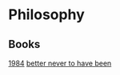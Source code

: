# Philosophy

## Books

[1984](./1984.md)
[better never to have been](./better-never-to-have-been.md)
